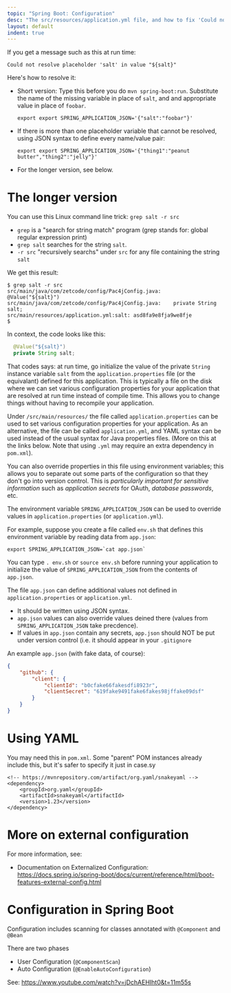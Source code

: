 ```yaml
---
topic: "Spring Boot: Configuration"
desc: "The src/resources/application.yml file, and how to fix 'Could not resolve placeholder ${salt}' type errors"
layout: default
indent: true
---
```


If you get a message such as this at run time:

```
Could not resolve placeholder 'salt' in value "${salt}"
```

Here's how to resolve it:
* Short version:  Type this before you do `mvn spring-boot:run`.  Substitute the name of the missing variable in place of `salt`, and and appropriate value in place of `foobar`.  
   ```
   export export SPRING_APPLICATION_JSON='{"salt":"foobar"}'
   ``` 
* If there is more than one placeholder variable that cannot be resolved, using JSON syntax to define every name/value pair:
   ```
   export export SPRING_APPLICATION_JSON='{"thing1":"peanut butter","thing2":"jelly"}'
   ``` 

* For the longer version, see below.

# The longer version

You can use this Linux command line trick: `grep salt -r src`
* `grep` is a "search for string match" program (grep stands for: global regular expression print)
* `grep salt` searches for the string `salt`.  
* `-r src` "recursively searchs" under `src` for any file containing the string `salt`

We get this result:

```
$ grep salt -r src
src/main/java/com/zetcode/config/Pac4jConfig.java:    @Value("${salt}")
src/main/java/com/zetcode/config/Pac4jConfig.java:    private String salt;
src/main/resources/application.yml:salt: asd8fa9e8fja9we8fje
$ 
```

In context, the code looks like this:

```java
  @Value("${salt}")
  private String salt;
```

That codes says: at run time, go initialize the value of the private `String` instance variable `salt` from the `application.properties` file (or the equivalant) defined for this application.     This is typically a file on the disk where we can set various configuration properties
for your application that are resolved at run time instead of compile time.  This allows you to change things without having to recompile your application.   

Under `/src/main/resources/` the file called `application.properties`  can be used to set various configuration properties
for your application.  As an alternative, the file can be called `application.yml`, and YAML syntax can be used instead of the usual syntax for Java properties files.  (More on this at the links below.  Note that using `.yml` may require an extra dependency in `pom.xml`).

You can also override properties in this file using environment variables; this allows you to separate out 
some parts of the configuration so that they don't go into version control.  This is *particularly important for sensitive information* such as 
*application secrets* for OAuth, *database passwords*, etc.  

The environment variable `SPRING_APPLICATION_JSON` can be used to override values in `application.properties` (or `application.yml`).

For example, suppose you create a file called `env.sh` that defines this environment variable by reading data from `app.json`:

```
export SPRING_APPLICATION_JSON=`cat app.json`
```

You can type `. env.sh` or `source env.sh` before running your application to initialize the value of `SPRING_APPLICATION_JSON` from the contents of `app.json`.

The file `app.json` can define additional values not defined in `application.properties` or `application.yml`.
* It should be written using JSON syntax.
* `app.json` values can also override values deined there (values from `SPRING_APPLICATION_JSON` take precdence).  
* If values in `app.json` contain any secrets, `app.json` should NOT be put under version control (i.e. it should appear in your `.gitignore`

An example `app.json` (with fake data, of course):

```json
{
    "github": {
        "client": {
            "clientId": "b0cfake66fakesdfi8923r",
            "clientSecret": "619fake9491fake6fakes98jffake09dsf"
        }
    }
}
```

# Using YAML

You may need this in `pom.xml`.  Some "parent" POM instances already include this, but it's safer to specify it just in case.sy

```
<!-- https://mvnrepository.com/artifact/org.yaml/snakeyaml -->
<dependency>
    <groupId>org.yaml</groupId>
    <artifactId>snakeyaml</artifactId>
    <version>1.23</version>
</dependency>
```

# More on external configuration

For more information, see: 

* Documentation on Externalized Configuration: <https://docs.spring.io/spring-boot/docs/current/reference/html/boot-features-external-config.html>

# Configuration in Spring Boot

Configuration includes scanning for classes annotated with `@Component` and `@Bean` 

There are two phases
* User Configuration (`@ComponentScan`)
* Auto Configuration (`@EnableAutoConfiguration`)

See: <https://www.youtube.com/watch?v=jDchAEHIht0&t=11m55s>
